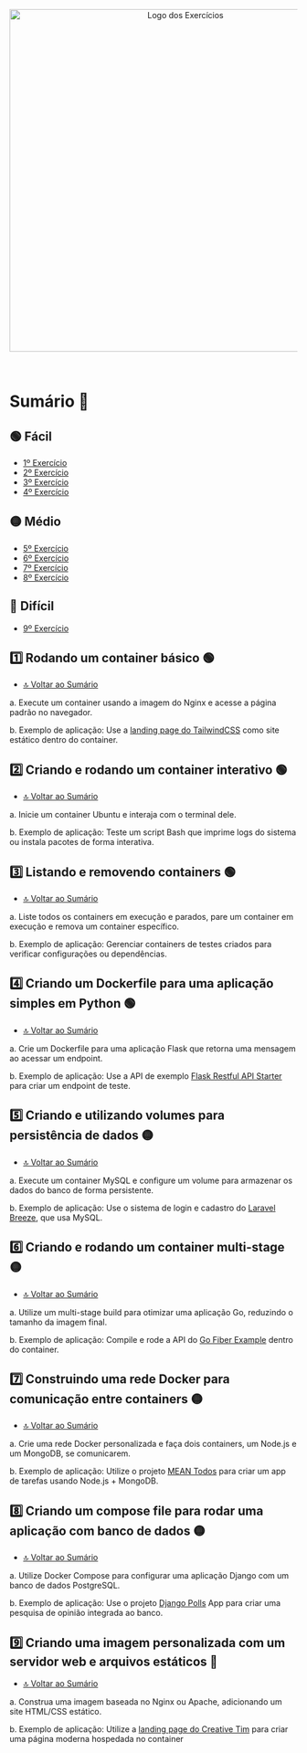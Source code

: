 <p align="center">
  <img src="https://github.com/user-attachments/assets/c16ccefb-e79d-452b-a624-fe5147b71383" alt="Logo dos Exercícios" width="600">
</p>
<br>

# Sumário 📝

## 🟢 Fácil 
- [1º Exercício](#1%EF%B8%8F⃣-rodando-um-container-básico-)
- [2º Exercício](#2%EF%B8%8F⃣-criando-e-rodando-um-container-interativo-)
- [3º Exercício](#3%EF%B8%8F⃣-listando-e-removendo-containers-)
- [4º Exercício](#4%EF%B8%8F⃣-criando-um-dockerfile-para-uma-aplicação-simples-em-python-)

## 🟡 Médio 
- [5º Exercício](#5%EF%B8%8F⃣-criando-e-utilizando-volumes-para-persistência-de-dados-)
- [6º Exercício](#6%EF%B8%8F⃣-criando-e-rodando-um-container-multi-stage-)
- [7º Exercício](#7%EF%B8%8F⃣--construindo-uma-rede-docker-para-comunicação-entre-containers-)
- [8º Exercício](#8%EF%B8%8F⃣--criando-um-compose-file-para-rodar-uma-aplicação-com-banco-de-dados-)

## 🔴 Difícil 
- [9º Exercício](#9%EF%B8%8F⃣-criando-uma-imagem-personalizada-com-um-servidor-web-e-arquivos-estáticos-)
  
## 1️⃣ Rodando um container básico 🟢
- [🔝 Voltar ao Sumário](#sumário-)

a. Execute um container usando a imagem do Nginx e acesse a página 
padrão no navegador.

b. Exemplo de aplicação: Use a [landing page do TailwindCSS](https://github.com/tailwindtoolbox/Landing-Page) como site estático dentro do container.

## 2️⃣ Criando e rodando um container interativo 🟢
- [🔝 Voltar ao Sumário](#sumário-)

a. Inicie um container Ubuntu e interaja com o terminal dele.

b. Exemplo de aplicação: Teste um script Bash que imprime logs do 
sistema ou instala pacotes de forma interativa.

## 3️⃣ Listando e removendo containers 🟢
- [🔝 Voltar ao Sumário](#sumário-)

a. Liste todos os containers em execução e parados, pare um container 
em execução e remova um container específico.

b. Exemplo de aplicação: Gerenciar containers de testes criados para 
verificar configurações ou dependências.

## 4️⃣ Criando um Dockerfile para uma aplicação simples em Python 🟢
- [🔝 Voltar ao Sumário](#sumário-)

a. Crie um Dockerfile para uma aplicação Flask que retorna uma 
mensagem ao acessar um endpoint.

b. Exemplo de aplicação: Use a API de exemplo [Flask Restful API 
Starter](https://github.com/gothinkster/flask-realworld-example-app) para criar um endpoint de teste.

## 5️⃣ Criando e utilizando volumes para persistência de dados 🟡
- [🔝 Voltar ao Sumário](#sumário-)

a. Execute um container MySQL e configure um volume para armazenar 
os dados do banco de forma persistente.

b. Exemplo de aplicação: Use o sistema de login e cadastro do [Laravel 
Breeze](https://github.com/laravel/breeze), que usa MySQL.

## 6️⃣ Criando e rodando um container multi-stage 🟡
- [🔝 Voltar ao Sumário](#sumário-)

a. Utilize um multi-stage build para otimizar uma aplicação Go, 
reduzindo o tamanho da imagem final.

b. Exemplo de aplicação: Compile e rode a API do [Go Fiber Example](https://github.com/gofiber/recipes/tree/main/docker-multistage-build)
dentro do container.

## 7️⃣  Construindo uma rede Docker para comunicação entre containers 🟡
- [🔝 Voltar ao Sumário](#sumário-)

a. Crie uma rede Docker personalizada e faça dois containers, um 
Node.js e um MongoDB, se comunicarem.

b. Exemplo de aplicação: Utilize o projeto [MEAN Todos](https://github.com/luanphandinh/mean-todo) para criar um 
app de tarefas usando Node.js + MongoDB.

## 8️⃣  Criando um compose file para rodar uma aplicação com banco de dados 🟡
- [🔝 Voltar ao Sumário](#sumário-)

a. Utilize Docker Compose para configurar uma aplicação Django com 
um banco de dados PostgreSQL.

b. Exemplo de aplicação: Use o projeto [Django Polls](https://github.com/databases-io/django-polls) App para criar 
uma pesquisa de opinião integrada ao banco.

## 9️⃣ Criando uma imagem personalizada com um servidor web e arquivos estáticos 🔴 
- [🔝 Voltar ao Sumário](#sumário-)

a. Construa uma imagem baseada no Nginx ou Apache, adicionando um 
site HTML/CSS estático.

b. Exemplo de aplicação: Utilize a [landing page do Creative Tim](https://github.com/creativetimofficial/material-kit) para 
criar uma página moderna hospedada no container